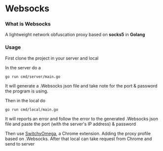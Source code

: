 # Websocks
### What is Websocks
A lightweight network obfuscation proxy based on **socks5** in **Golang**
### Usage
First clone the project in your server and local

In the server do a
```
go run cmd/server/main.go
```
It will generate a .Websocks json file and take note for the port & password the program is using.

Then in the local do
```
go run cmd/local/main.go
```
It will reports an error and follow the error to the generated .Websocks json file and paste the port (with the server's IP address) & password

Then use [SwitchyOmega](https://github.com/FelisCatus/SwitchyOmega), a Chrome extension. Adding the proxy profile based on .Websocks. After that local can take request from Chrome and send to server
